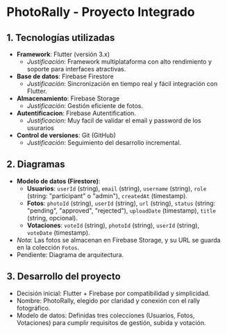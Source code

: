 # PhotoRally - Proyecto Integrado

## 1. Tecnologías utilizadas
- **Framework**: Flutter (versión 3.x)
  - *Justificación*: Framework multiplataforma con alto rendimiento y soporte para interfaces atractivas.
- **Base de datos**: Firebase Firestore
  - *Justificación*: Sincronización en tiempo real y fácil integración con Flutter.
- **Almacenamiento**: Firebase Storage
  - *Justificación*: Gestión eficiente de fotos.
- **Autentificacion**: Firebase Autentification.
  - *Justificacion*: Muy facil de validar el email y password de los usurarios
- **Control de versiones**: Git (GitHub)
  - *Justificación*: Seguimiento del desarrollo incremental.

## 2. Diagramas
- **Modelo de datos (Firestore)**:  
  - **Usuarios**: `userId` (string), `email` (string), `username` (string), `role` (string: "participant" o "admin"), `createdAt` (timestamp).  
  - **Fotos**: `photoId` (string), `userId` (string), `url` (string), `status` (string: "pending", "approved", "rejected"), `uploadDate` (timestamp), `title` (string, opcional).  
  - **Votaciones**: `voteId` (string), `photoId` (string), `userId` (string), `voteDate` (timestamp).  
- *Nota*: Las fotos se almacenan en Firebase Storage, y su URL se guarda en la colección `Fotos`.  
- Pendiente: Diagrama de arquitectura.

## 3. Desarrollo del proyecto
- Decisión inicial: Flutter + Firebase por compatibilidad y simplicidad.  
- Nombre: PhotoRally, elegido por claridad y conexión con el rally fotográfico.  
- Modelo de datos: Definidas tres colecciones (Usuarios, Fotos, Votaciones) para cumplir requisitos de gestión, subida y votación.
